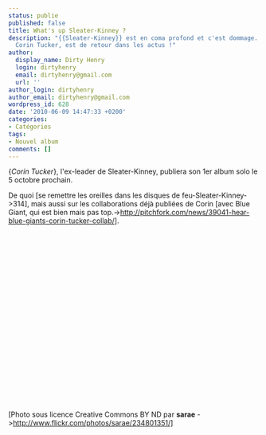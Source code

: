 ```yaml
---
status: publie
published: false
title: What's up Sleater-Kinney ?
description: "{{Sleater-Kinney}} est en coma profond et c'est dommage. Mais son ex-leader,
  Corin Tucker, est de retour dans les actus !"
author:
  display_name: Dirty Henry
  login: dirtyhenry
  email: dirtyhenry@gmail.com
  url: ''
author_login: dirtyhenry
author_email: dirtyhenry@gmail.com
wordpress_id: 628
date: '2010-06-09 14:47:33 +0200'
categories:
- Catégories
tags:
- Nouvel album
comments: []
---
```

{*Corin Tucker*}, l'ex-leader de Sleater-Kinney, publiera son 1er album solo le 5 octobre prochain.

De quoi [se remettre les oreilles dans les disques de feu-Sleater-Kinney->314], mais aussi sur les collaborations déjà publiées de Corin [avec Blue Giant, qui est bien mais pas top.->http://pitchfork.com/news/39041-hear-blue-giants-corin-tucker-collab/].

<object width="425" height="344"><param name="movie" value="http://www.youtube.com/v/FbmZi_VS4ZM&hl=fr_FR&fs=1&"></param><param name="allowFullScreen" value="true"></param><param name="allowscriptaccess" value="always"></param><embed src="http://www.youtube.com/v/FbmZi_VS4ZM&hl=fr_FR&fs=1&" type="application/x-shockwave-flash" allowscriptaccess="always" allowfullscreen="true" width="425" height="344"></embed></object>

[Photo sous licence Creative Commons BY ND par __sarae__ ->http://www.flickr.com/photos/sarae/234801351/]
